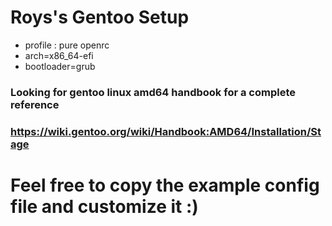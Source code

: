 # Roys's Gentoo Setup
  - profile : pure openrc 
  - arch=x86_64-efi
  - bootloader=grub
### Looking for gentoo linux amd64 handbook for a complete reference
### https://wiki.gentoo.org/wiki/Handbook:AMD64/Installation/Stage
# Feel free to copy the example config file and customize it :)
